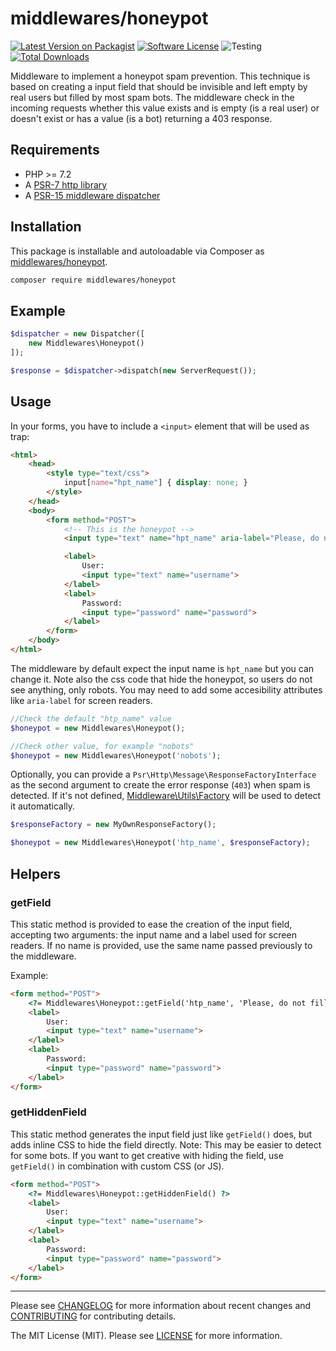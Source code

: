 # middlewares/honeypot

[![Latest Version on Packagist][ico-version]][link-packagist]
[![Software License][ico-license]](LICENSE)
![Testing][ico-ga]
[![Total Downloads][ico-downloads]][link-downloads]

Middleware to implement a honeypot spam prevention. This technique is based on creating a input field that should be invisible and left empty by real users but filled by most spam bots. The middleware check in the incoming requests whether this value exists and is empty (is a real user) or doesn't exist or has a value (is a bot) returning a 403 response.

## Requirements

* PHP >= 7.2
* A [PSR-7 http library](https://github.com/middlewares/awesome-psr15-middlewares#psr-7-implementations)
* A [PSR-15 middleware dispatcher](https://github.com/middlewares/awesome-psr15-middlewares#dispatcher)

## Installation

This package is installable and autoloadable via Composer as [middlewares/honeypot](https://packagist.org/packages/middlewares/honeypot).

```sh
composer require middlewares/honeypot
```

## Example

```php
$dispatcher = new Dispatcher([
	new Middlewares\Honeypot()
]);

$response = $dispatcher->dispatch(new ServerRequest());
```

## Usage

In your forms, you have to include a `<input>` element that will be used as trap:

```html
<html>
    <head>
        <style type="text/css">
            input[name="hpt_name"] { display: none; }
        </style>
    </head>
    <body>
        <form method="POST">
            <!-- This is the honeypot -->
            <input type="text" name="hpt_name" aria-label="Please, do not fill this input">

            <label>
                User:
                <input type="text" name="username">
            </label>
            <label>
                Password:
                <input type="password" name="password">
            </label>
        </form>
    </body>
</html>
```

The middleware by default expect the input name is `hpt_name` but you can change it. Note also the css code that hide the honeypot, so users do not see anything, only robots. You may need to add some accesibility attributes like `aria-label` for screen readers.

```php
//Check the default "htp_name" value
$honeypot = new Middlewares\Honeypot();

//Check other value, for example "nobots"
$honeypot = new Middlewares\Honeypot('nobots');
```

Optionally, you can provide a `Psr\Http\Message\ResponseFactoryInterface` as the second argument to create the error response (`403`) when spam is detected. If it's not defined, [Middleware\Utils\Factory](https://github.com/middlewares/utils#factory) will be used to detect it automatically.

```php
$responseFactory = new MyOwnResponseFactory();

$honeypot = new Middlewares\Honeypot('htp_name', $responseFactory);
```

## Helpers

### getField

This static method is provided to ease the creation of the input field, accepting two arguments: the input name and a label used for screen readers. If no name is provided, use the same name passed previously to the middleware.

Example:

```html
<form method="POST">
    <?= Middlewares\Honeypot::getField('htp_name', 'Please, do not fill this input') ?>
    <label>
        User:
        <input type="text" name="username">
    </label>
    <label>
        Password:
        <input type="password" name="password">
    </label>
</form>
```

### getHiddenField

This static method generates the input field just like `getField()` does, but adds inline CSS to hide the field directly. Note: This may be easier to detect for some bots.
If you want to get creative with hiding the field, use `getField()` in combination with custom CSS (or JS).

```html
<form method="POST">
    <?= Middlewares\Honeypot::getHiddenField() ?>
    <label>
        User:
        <input type="text" name="username">
    </label>
    <label>
        Password:
        <input type="password" name="password">
    </label>
</form>
```

---

Please see [CHANGELOG](CHANGELOG.md) for more information about recent changes and [CONTRIBUTING](CONTRIBUTING.md) for contributing details.

The MIT License (MIT). Please see [LICENSE](LICENSE) for more information.

[ico-version]: https://img.shields.io/packagist/v/middlewares/honeypot.svg?style=flat-square
[ico-license]: https://img.shields.io/badge/license-MIT-brightgreen.svg?style=flat-square
[ico-ga]: https://github.com/middlewares/honeypot/workflows/testing/badge.svg
[ico-downloads]: https://img.shields.io/packagist/dt/middlewares/honeypot.svg?style=flat-square

[link-packagist]: https://packagist.org/packages/middlewares/honeypot
[link-downloads]: https://packagist.org/packages/middlewares/honeypot
